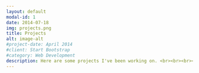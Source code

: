 ```yaml
---
layout: default
modal-id: 1
date: 2014-07-18
img: projects.png
title: Projects
alt: image-alt
#project-date: April 2014
#client: Start Bootstrap
#category: Web Development
description: Here are some projects I've been working on. <br><br><br><a href="https://github.com/adaeks/raytracer"> Raytracer. <br><br><br><a href="https://github.com/adaeks/mandelbrot"> Mandelbrot visualization, <br><br><br><img src="img/portfolio/mandelbrot.ppm" style="border-radius:25px;" class="img-responsive img-centered">. 
---
```

